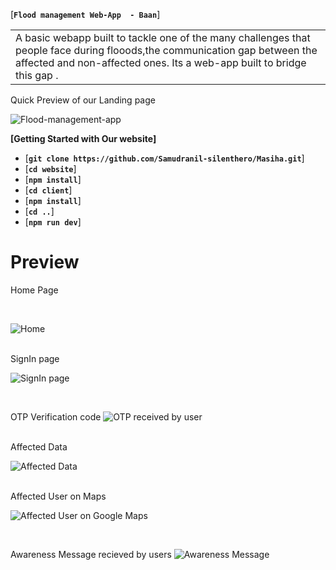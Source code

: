 [**`Flood management Web-App  - Baan`**]

<table>
<tr>
<td>
A basic webapp built to tackle one of the many challenges that people face during flooods,the communication gap between the affected and non-affected ones. 
Its a web-app built to bridge this gap .
</td>
</tr>
</table>

Quick Preview of our Landing page
<br/>

![Flood-management-app](https://github.com/Samudranil-silenthero/Masiha/blob/main/website/website-snapshots/baan.png)


**[Getting Started with Our website]** 

* [**`git clone https://github.com/Samudranil-silenthero/Masiha.git`**]
* [**`cd website`**]
* [**`npm install`**]
* [**`cd client`**]
* [**`npm install`**]
* [**`cd ..`**]
* [**`npm run dev`**]

# Preview
Home Page 

<br/>

![Home](https://github.com/Samudranil-silenthero/Masiha/blob/main/website/website-snapshots/Annotation%202021-03-21%20023004.png)

<br/>
SignIn page

![SignIn page](https://github.com/Samudranil-silenthero/Masiha/blob/main/website/website-snapshots/Annotation%202021-03-21%20023513.png)

<br/>

OTP Verification code
![OTP received by user](https://github.com/Samudranil-silenthero/Masiha/blob/main/website/website-snapshots/Screenshot_20210321-085436_Messages%20(2).jpg)

<br/>
Affected Data 

![Affected Data](https://github.com/Samudranil-silenthero/Masiha/blob/main/website/website-snapshots/Annotation%202021-03-21%20023130.png)

<br/>
Affected User on Maps

![Affected User on Google Maps](https://github.com/Samudranil-silenthero/Masiha/blob/main/website/website-snapshots/Annotation%202021-03-21%20023209.png)

<br/>

Awareness Message recieved by users
![Awareness Message](https://github.com/Samudranil-silenthero/Masiha/blob/main/website/website-snapshots/IMG-20210321-WA0014%20(2).jpg)

<br />







